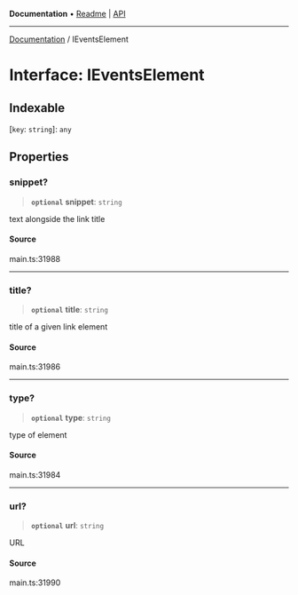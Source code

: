 **Documentation** • [Readme](../README.md) \| [API](../globals.md)

***

[Documentation](../README.md) / IEventsElement

# Interface: IEventsElement

## Indexable

 \[`key`: `string`\]: `any`

## Properties

### snippet?

> **`optional`** **snippet**: `string`

text alongside the link title

#### Source

main.ts:31988

***

### title?

> **`optional`** **title**: `string`

title of a given link element

#### Source

main.ts:31986

***

### type?

> **`optional`** **type**: `string`

type of element

#### Source

main.ts:31984

***

### url?

> **`optional`** **url**: `string`

URL

#### Source

main.ts:31990
